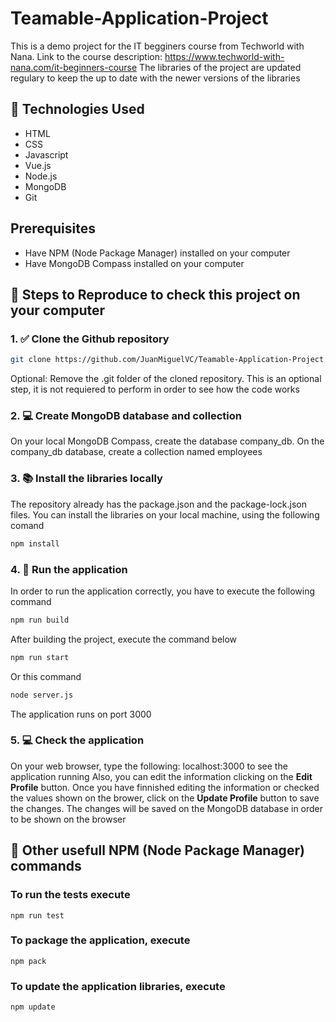 # Teamable-Application-Project
This is a demo project for the IT begginers course from Techworld with Nana.
Link to the course description: https://www.techworld-with-nana.com/it-beginners-course
The libraries of the project are updated regulary to keep the up to date with the newer versions of the libraries

## 📌 Technologies Used
- HTML
- CSS
- Javascript
- Vue.js
- Node.js
- MongoDB
- Git

## Prerequisites
- Have NPM (Node Package Manager) installed on your computer
- Have MongoDB Compass installed on your computer

## 🧭 Steps to Reproduce to check this project on your computer

### 1. ✅ Clone the Github repository
```bash
git clone https://github.com/JuanMiguelVC/Teamable-Application-Project.git
```
Optional: Remove the .git folder of the cloned repository. This is an optional step, it is not requiered to perform in order to see how the code works

### 2. 💻 Create MongoDB database and collection
On your local MongoDB Compass, create the database company_db. On the company_db database, create a collection named employees

### 3. 📚 Install the libraries locally
The repository already has the package.json and the package-lock.json files. You can install the libraries on your local machine, using the following comand
```bash
npm install
```

### 4. 👟 Run the application
In order to run the application correctly, you have to execute the following command
```bash
npm run build
```
After building the project, execute the command below
```bash
npm run start
```
Or this command
```bash
node server.js
```
The application runs on port 3000

### 5. 💻 Check the application
On your web browser, type the following: localhost:3000 to see the application running
Also, you can edit the information clicking on the **Edit Profile** button. Once you have finnished editing the information or checked the values shown on the brower, click on the **Update Profile** button to save the changes. The changes will be saved on the MongoDB database in order to be shown on the browser

## 📌 Other usefull NPM (Node Package Manager) commands

### To run the tests execute

    npm run test

### To package the application, execute

    npm pack
    
### To update the application libraries, execute

    npm update   
